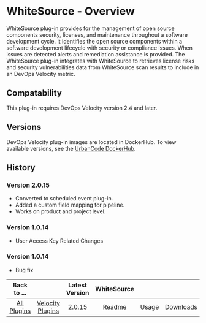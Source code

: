 
# WhiteSource - Overview

WhiteSource plug-in provides for the management of open source components security, licenses, 
and maintenance throughout a software development cycle. It identifies the open source components within a software development lifecycle with security or compliance issues. 
When issues are detected alerts and remediation assistance is provided. 
The WhiteSource plug-in integrates with WhiteSource to retrieves license risks and security vulnerabilities data from WhiteSource scan results to include in an DevOps Velocity metric.


## Compatability

This plug-in requires DevOps Velocity version 2.4 and later.

## Versions

DevOps Velocity plug-in images are located in DockerHub. To
view available versions, see the [UrbanCode DockerHub](https://hub.docker.com/r/urbancode/ucv-ext-whitesource/tags).


## History


### Version 2.0.15

* Converted to scheduled event plug-in.
* Added a custom field mapping for pipeline.
* Works on product and project level.

### Version 1.0.14

* User Access Key Related Changes

### Version 1.0.14

* Bug fix

|Back to ...||Latest Version|WhiteSource |||
| :---: | :---: | :---: | :---: | :---: | :---: |
|[All Plugins](../../index.md)|[Velocity Plugins](../README.md)|[2.0.15](https://raw.githubusercontent.com/UrbanCode/IBM-UCV-PLUGINS/main/files/ucv-ext-whitesource/ucv-ext-whitesource-2.0.15.tar.zip)|[Readme](README.md)|[Usage](usage.md)|[Downloads](downloads.md)|
